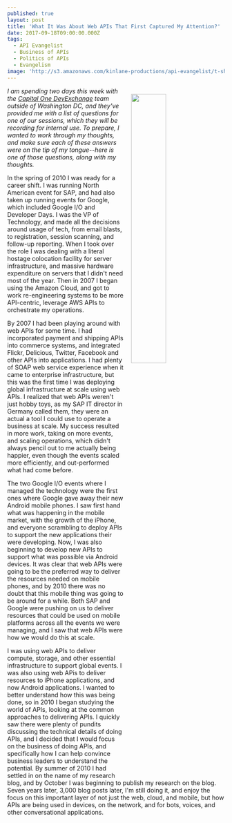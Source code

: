 ```yaml
---
published: true
layout: post
title: 'What It Was About Web APIs That First Captured My Attention?'
date: 2017-09-18T09:00:00.000Z
tags:
  - API Evangelist
  - Business of APIs
  - Politics of APIs
  - Evangelism
image: 'http://s3.amazonaws.com/kinlane-productions/api-evangelist/t-shirts/KL_InApiWeTrust-1000.png'
---
```

<p><img src="http://s3.amazonaws.com/kinlane-productions/api-evangelist/t-shirts/KL_InApiWeTrust-1000.png" align="right" width="40%" style="padding: 15px;" /></p>  
  
_I am spending two days this week with the [Capital One DevExchange](https://developer.capitalone.com/) team outside of Washington DC, and they've provided me with a list of questions for one of our sessions, which they will be recording for internal use. To prepare, I wanted to work through my thoughts, and make sure each of these answers were on the tip of my tongue--here is one of those questions, along with my thoughts._

In the spring of 2010 I was ready for a career shift. I was running North American event for SAP, and had also taken up running events for Google, which included Google I/O and Developer Days. I was the VP of Technology, and made all the decisions around usage of tech, from email blasts, to registration, session scanning, and follow-up reporting. When I took over the role I was dealing with a literal hostage colocation facility for server infrastructure, and massive hardware expenditure on servers that I didn't need most of the year. Then in 2007 I began using the Amazon Cloud, and got to work re-engineering systems to be more API-centric, leverage AWS APIs to orchestrate my operations. 

By 2007 I had been playing around with web APIs for some time. I had incorporated payment and shipping APIs into commerce systems, and integrated Flickr, Delicious, Twitter, Facebook and other APIs into applications. I had plenty of SOAP web service experience when it came to enterprise infrastructure, but this was the first time I was deploying global infrastructure at scale using web APIs. I realized that web APIs weren't just hobby toys, as my SAP IT director in Germany called them, they were an actual a tool I could use to operate a business at scale. My success resulted in more work, taking on more events, and scaling operations, which didn't always pencil out to me actually being happier, even though the events scaled more efficiently, and out-performed what had come before. 

The two Google I/O events where I managed the technology were the first ones where Google gave away their new Android mobile phones. I saw first hand what was happening in the mobile market, with the growth of the iPhone, and everyone scrambling to deploy APIs to support the new applications their were developing. Now, I was also beginning to develop new APIs to support what was possible via Android devices. It was clear that web APIs were going to be the preferred way to deliver the resources needed on mobile phones, and by 2010 there was no doubt that this mobile thing was going to be around for a while. Both SAP and Google were pushing on us to deliver resources that could be used on mobile platforms across all the events we were managing, and I saw that web APIs were how we would do this at scale.

I was using web APIs to deliver compute, storage, and other essential infrastructure to support global events. I was also using web APis to deliver resources to iPhone applications, and now Android applications. I wanted to better understand how this was being done, so in 2010 I began studying the world of APIs, looking at the common approaches to delivering APIs. I quickly saw there were plenty of pundits discussing the technical details of doing APIs, and I decided that I would focus on the business of doing APIs, and specifically how I can help convince business leaders to understand the potential. By summer of 2010 I had settled in on the name of my research blog, and by October I was beginning to publish my research on the blog. Seven years later, 3,000 blog posts later, I'm still doing it, and enjoy the focus on this important layer of not just the web, cloud, and mobile, but how APIs are being used in devices, on the network, and for bots, voices, and other conversational applications.


